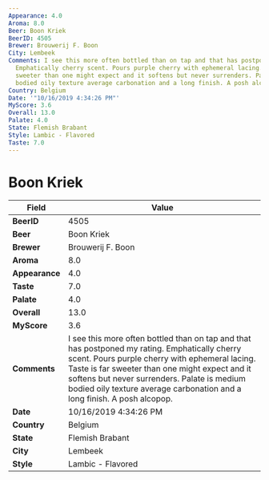 ```yaml
---
Appearance: 4.0
Aroma: 8.0
Beer: Boon Kriek
BeerID: 4505
Brewer: Brouwerij F. Boon
City: Lembeek
Comments: I see this more often bottled than on tap and that has postponed my rating.
  Emphatically cherry scent. Pours purple cherry with ephemeral lacing. Taste is far
  sweeter than one might expect and it softens but never surrenders. Palate is medium
  bodied oily texture average carbonation and a long finish. A posh alcopop.
Country: Belgium
Date: '"10/16/2019 4:34:26 PM"'
MyScore: 3.6
Overall: 13.0
Palate: 4.0
State: Flemish Brabant
Style: Lambic - Flavored
Taste: 7.0
---
```


# Boon Kriek

| Field         | Value |
|---------------|-------|
| **BeerID** | 4505 |
| **Beer** | Boon Kriek |
| **Brewer** | Brouwerij F. Boon |
| **Aroma** | 8.0 |
| **Appearance** | 4.0 |
| **Taste** | 7.0 |
| **Palate** | 4.0 |
| **Overall** | 13.0 |
| **MyScore** | 3.6 |
| **Comments** | I see this more often bottled than on tap and that has postponed my rating. Emphatically cherry scent. Pours purple cherry with ephemeral lacing. Taste is far sweeter than one might expect and it softens but never surrenders. Palate is medium bodied oily texture average carbonation and a long finish. A posh alcopop. |
| **Date** | 10/16/2019 4:34:26 PM |
| **Country** | Belgium |
| **State** | Flemish Brabant |
| **City** | Lembeek |
| **Style** | Lambic - Flavored |
